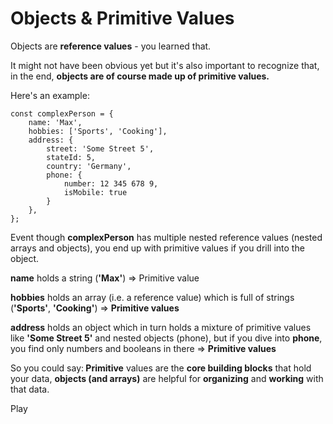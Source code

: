 # Objects & Primitive Values
Objects are <b>reference values</b> - you learned that.

It might not have been obvious yet but it's also important to recognize that, in the end, <b>objects are of course made up of primitive values.</b>

Here's an example:
```
const complexPerson = {
    name: 'Max',
    hobbies: ['Sports', 'Cooking'],
    address: {
        street: 'Some Street 5',
        stateId: 5,
        country: 'Germany',
        phone: {
            number: 12 345 678 9,
            isMobile: true
        }
    },
};
```
Event though <b>complexPerson</b> has multiple nested reference values (nested arrays and objects), you end up with primitive values if you drill into the object.

<b>name</b> holds a string (<b>'Max'</b>) => Primitive value

<b>hobbies</b> holds an array (i.e. a reference value) which is full of strings (<b>'Sports'</b>, <b>'Cooking'</b>) => <b>Primitive values</b>

<b>address</b> holds an object which in turn holds a mixture of primitive values like <b>'Some Street 5'</b> and nested objects (phone), but if you dive into <b>phone</b>, you find only numbers and booleans in there => <b>Primitive values</b>

So you could say:<b> Primitive</b> values are the <b>core building blocks</b> that hold your data, <b>objects (and arrays)</b> are helpful for <b>organizing</b> and <b>working</b> with that data.

Play
